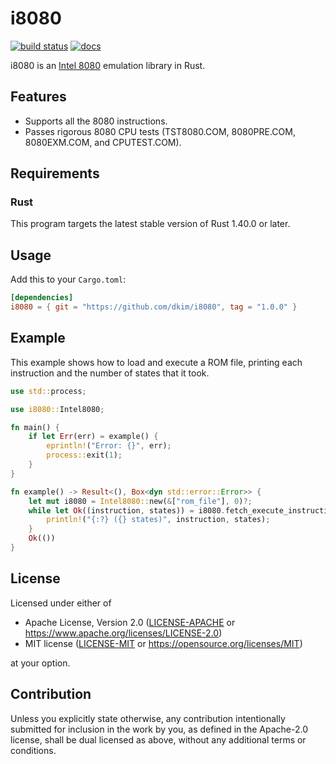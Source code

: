 # i8080

[![build status](https://github.com/dkim/i8080/workflows/build/badge.svg)](https://github.com/dkim/i8080/actions?query=workflow%3Abuild+branch%3Amaster)
[![docs](https://img.shields.io/badge/docs-1.0.0-blue.svg)](https://dkim.github.io/i8080/1.0.0/i8080/)

i8080 is an [Intel 8080] emulation library in Rust.

[Intel 8080]: https://en.wikipedia.org/wiki/Intel_8080

## Features

* Supports all the 8080 instructions.
* Passes rigorous 8080 CPU tests (TST8080.COM, 8080PRE.COM, 8080EXM.COM, and
  CPUTEST.COM).

## Requirements

### Rust

This program targets the latest stable version of Rust 1.40.0 or later.

## Usage

Add this to your `Cargo.toml`:

```toml
[dependencies]
i8080 = { git = "https://github.com/dkim/i8080", tag = "1.0.0" }
```

## Example

This example shows how to load and execute a ROM file, printing each
instruction and the number of states that it took.

```rust
use std::process;

use i8080::Intel8080;

fn main() {
    if let Err(err) = example() {
        eprintln!("Error: {}", err);
        process::exit(1);
    }
}

fn example() -> Result<(), Box<dyn std::error::Error>> {
    let mut i8080 = Intel8080::new(&["rom_file"], 0)?;
    while let Ok((instruction, states)) = i8080.fetch_execute_instruction() {
        println!("{:?} ({} states)", instruction, states);
    }
    Ok(())
}
```

## License

Licensed under either of

 * Apache License, Version 2.0
   ([LICENSE-APACHE](LICENSE-APACHE) or https://www.apache.org/licenses/LICENSE-2.0)
 * MIT license
   ([LICENSE-MIT](LICENSE-MIT) or https://opensource.org/licenses/MIT)

at your option.

## Contribution

Unless you explicitly state otherwise, any contribution intentionally submitted
for inclusion in the work by you, as defined in the Apache-2.0 license, shall
be dual licensed as above, without any additional terms or conditions.
